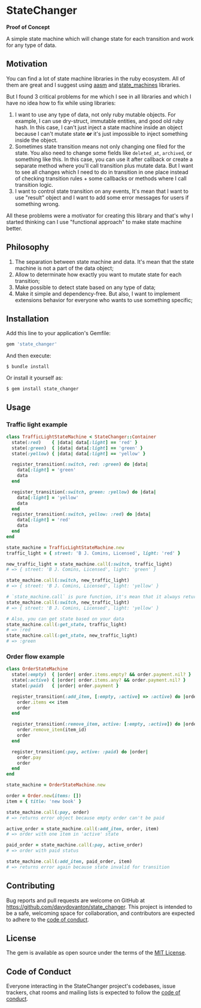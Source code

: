 # StateChanger

**Proof of Concept**

A simple state machine which will change state for each transition and work for any type of data.

## Motivation

You can find a lot of state machine libraries in the ruby ecosystem. All of them are great and I suggest using [aasm](https://github.com/aasm/aasm) and [state_machines](https://github.com/state-machines/state_machines) libraries.

But I found 3 critical problems for me which I see in all libraries and which I have no idea how to fix while using libraries:

1. I want to use any type of data, not only ruby mutable objects. For example, I can use dry-struct, immutable entities, and good old ruby hash. In this case, I can't just inject a state machine inside an object because I can't mutate state **or** it's just impossible to inject something inside the object.
2. Sometimes state transition means not only changing one filed for the state. You also need to change some fields like `deleted_at`, `archived`, or something like this. In this case, you can use it after callback or create a separate method where you'll call transition plus mutate data. But I want to see all changes which I need to do in transition in one place instead of checking transition rules + some callbacks or methods where I call transition logic. 
3. I want to control state transition on any events, It's mean that I want to use "result" object and I want to add some error messages for users if something wrong.

All these problems were a motivator for creating this library and that's why I started thinking can I use "functional approach" to make state machine better.

## Philosophy

1. The separation between state machine and data. It's mean that the state machine is not a part of the data object;
2. Allow to determinate how exactly you want to mutate state for each transition;
3. Make possible to detect state based on any type of data;
4. Make it simple and dependency-free. But also, I want to implement extensions behavior for everyone who wants to use something specific;

## Installation

Add this line to your application's Gemfile:

```ruby
gem 'state_changer'
```

And then execute:

    $ bundle install

Or install it yourself as:

    $ gem install state_changer

## Usage

### Traffic light example
```ruby
class TrafficLightStateMachine < StateChanger::Container
  state(:red)    { |data| data[:light] == 'red' }
  state(:green)  { |data| data[:light] == 'green' }
  state(:yellow) { |data| data[:light] == 'yellow' }

  register_transition(:switch, red: :green) do |data|
    data[:light] = 'green'
    data
  end

  register_transition(:switch, green: :yellow) do |data|
    data[:light] = 'yellow'
    data
  end
  register_transition(:switch, yellow: :red) do |data|
    data[:light] = 'red'
    data
  end
end

state_machine = TrafficLightStateMachine.new
traffic_light = { street: 'B J. Comins, Licensed', light: 'red' }

new_traffic_light = state_machine.call(:switch, traffic_light)
# => { street: 'B J. Comins, Licensed', light: 'green' }

state_machine.call(:switch, new_traffic_light)
# => { street: 'B J. Comins, Licensed', light: 'yellow' }

# `state_machine.call` is pure function, it's mean that it always returns same result for the same data
state_machine.call(:switch, new_traffic_light)
# => { street: 'B J. Comins, Licensed', light: 'yellow' }

# Also, you can get state based on your data
state_machine.call(:get_state, traffic_light)
# => :red
state_machine.call(:get_state, new_traffic_light)
# => :green
```

### Order flow example

```ruby
class OrderStateMachine
  state(:empty)  { |order| order.items.empty? && order.payment.nil? }
  state(:active) { |order| order.items.any? && order.payment.nil? }
  state(:paid)   { |order| order.payment }

  register_transition(:add_item, [:empty, :active] => :active) do |order, item_id|
    order.items << item
    order
  end

  register_transition(:remove_item, active: [:empty, :active]) do |order, item_id|
    order.remove_item(item_id)
    order
  end

  register_transition(:pay, active: :paid) do |order|
    order.pay
    order
  end
end

state_machine = OrderStateMachine.new

order = Order.new(items: [])
item = { title: 'new book' }

state_machine.call(:pay, order)
# => returns error object because empty order can't be paid

active_order = state_machine.call(:add_item, order, item)
# => order with one item in 'active' state

paid_order = state_machine.call(:pay, active_order)
# => order with paid status

state_machine.call(:add_item, paid_order, item)
# => returns error again because state invalid for transition
```

## Contributing

Bug reports and pull requests are welcome on GitHub at https://github.com/davydovanton/state_changer. This project is intended to be a safe, welcoming space for collaboration, and contributors are expected to adhere to the [code of conduct](https://github.com/davydovanton/state_changer/blob/master/CODE_OF_CONDUCT.md).


## License

The gem is available as open source under the terms of the [MIT License](https://opensource.org/licenses/MIT).

## Code of Conduct

Everyone interacting in the StateChanger project's codebases, issue trackers, chat rooms and mailing lists is expected to follow the [code of conduct](https://github.com/davydovanton/state_changer/blob/master/CODE_OF_CONDUCT.md).
